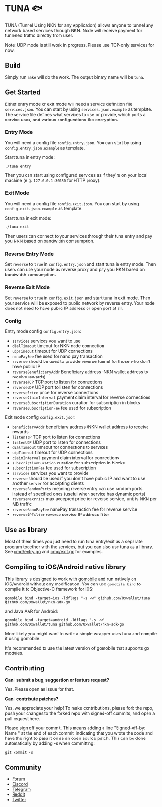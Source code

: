 # TUNA 🐟

TUNA (Tunnel Using NKN for any Application) allows anyone to tunnel any network
based services through NKN. Node will receive payment for tunneled traffic
directly from user.

Note: UDP mode is still work in progress. Please use TCP-only services for now.

## Build

Simply run `make` will do the work. The output binary name will be `tuna`.

## Get Started

Either entry mode or exit mode will need a service definition file
`services.json`. You can start by using `services.json.example` as template. The
service file defines what services to use or provide, which ports a service
uses, and various configurations like encryption.

### Entry Mode

You will need a config file `config.entry.json`. You can start by using
`config.entry.json.example` as template.

Start tuna in entry mode:

```
./tuna entry
```

Then you can start using configured services as if they're on your local machine
(e.g. `127.0.0.1:30080` for HTTP proxy).

### Exit Mode

You will need a config file `config.exit.json`. You can start by using
`config.exit.json.example` as template.

Start tuna in exit mode:

```
./tuna exit
```

Then users can connect to your services through their tuna entry and pay you NKN
based on bandwidth comsumption.

### Reverse Entry Mode

Set `reverse` to `true` in `config.entry.json` and start tuna in entry mode.
Then users can use your node as reverse proxy and pay you NKN based on bandwidth
comsumption.

### Reverse Exit Mode

Set `reverse` to `true` in `config.exit.json` and start tuna in exit mode. Then
your service will be exposed to public network by reverse entry. Your node does
not need to have public IP address or open port at all.

### Config

Entry mode config `config.entry.json`:

* `services` services you want to use
* `dialTimeout` timeout for NKN node connection
* `udpTimeout` timeout for UDP connections
* `nanoPayFee` fee used for nano pay transaction
* `reverse` should be used to provide reverse tunnel for those who don't have public IP
* `reverseBeneficiaryAddr` Beneficiary address (NKN wallet address to receive rewards)
* `reverseTCP` TCP port to listen for connections
* `reverseUDP` UDP port to listen for connections
* `reversePrice` price for reverse connections
* `reverseClaimInterval` payment claim interval for reverse connections
* `reverseSubscriptionDuration` duration for subscription in blocks
* `reverseSubscriptionFee` fee used for subscription

Exit mode config `config.exit.json`:

* `beneficiaryAddr` beneficiary address (NKN wallet address to receive rewards)
* `listenTCP` TCP port to listen for connections
* `listenUDP` UDP port to listen for connections
* `dialTimeout` timeout for connections to services
* `udpTimeout`  timeout for UDP connections
* `claimInterval` payment claim interval for connections
* `subscriptionDuration` duration for subscription in blocks
* `subscriptionFee` fee used for subscription
* `services` services you want to provide
* `reverse` should be used if you don't have public IP and want to use another `server` for accepting clients
* `reverseRandomPorts` meaning reverse entry can use random ports instead of specified ones (useful when service has dynamic ports)
* `reverseMaxPrice` max accepted price for reverse service, unit is NKN per MB traffic
* `reverseNanoPayFee` nanoPay transaction fee for reverse service
* `reverseIPFilter` reverse service IP address filter

## Use as library

Most of them times you just need to run tuna entry/exit as a separate program
together with the services, but you can also use tuna as a library. See
[cmd/entry.go](cmd/entry.go) and [cmd/exit.go](cmd/exit.go) for examples.

## Compiling to iOS/Android native library

This library is designed to work with
[gomobile](https://godoc.org/golang.org/x/mobile/cmd/gomobile) and run natively
on iOS/Android without any modification. You can use `gomobile bind` to compile
it to Objective-C framework for iOS:

```shell
gomobile bind -target=ios -ldflags "-s -w" github.com/0xwallet/tuna github.com/0xwallet/nkn-sdk-go
```

and Java AAR for Android:

```shell
gomobile bind -target=android -ldflags "-s -w" github.com/0xwallet/tuna github.com/0xwallet/nkn-sdk-go
```

More likely you might want to write a simple wrapper uses tuna and compile it
using gomobile.

It's recommended to use the latest version of gomobile that supports go modules.

## Contributing

**Can I submit a bug, suggestion or feature request?**

Yes. Please open an issue for that.

**Can I contribute patches?**

Yes, we appreciate your help! To make contributions, please fork the repo, push
your changes to the forked repo with signed-off commits, and open a pull request
here.

Please sign off your commit. This means adding a line "Signed-off-by: Name
<email>" at the end of each commit, indicating that you wrote the code and have
the right to pass it on as an open source patch. This can be done automatically
by adding -s when committing:

```shell
git commit -s
```

## Community

- [Forum](https://forum.nkn.org/)
- [Discord](https://discord.gg/c7mTynX)
- [Telegram](https://t.me/nknorg)
- [Reddit](https://www.reddit.com/r/nknblockchain/)
- [Twitter](https://twitter.com/NKN_ORG)
